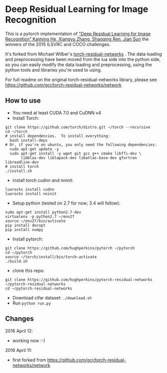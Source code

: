# Deep Residual Learning for Image Recognition

This is a pytorch implementation of ["Deep Residual Learning for Image Recognition",Kaiming He, Xiangyu Zhang, Shaoqing Ren, Jian Sun](http://arxiv.org/abs/1512.03385) the winners of the 2015 ILSVRC and COCO challenges.

It's forked from Michael Wilber's [torch-residual-networks](https://github.com/gcr/torch-residual-networks) .
The data loading and preprocessing have been moved from
the lua side into the python side, so you can easily modify the data loading and preprocessing, using the python
tools and libraries you're used to using.

For full readme on the original torch-residual-networks library,
please see https://github.com/gcr/torch-residual-networks/network

## How to use

- You need at least CUDA 7.0 and CuDNN v4
- Install Torch:
```
git clone https://github.com/torch/distro.git ~/torch --recursive
cd ~/torch
# install dependencies.  To install everything:
  bash install-deps
# Or, if you're on ubuntu, you only need the following dependencies:
  sudo apt-get update -y
  sudo apt-get install -y wget git gcc g++ cmake libffi-dev \
       libblas-dev liblapack-dev libatlas-base-dev gfortran libreadline-dev
# install torch
./install.sh
```
- install torch cudnn and nninit:
```
luarocks install cudnn
luarocks install nninit
```
- Setup python (tested on 2.7 for now; 3.4 will follow):
```
sudo apt-get install python2.7-dev
virtualenv -p python2.7 ~/env27
source ~/env27/bin/activate
pip install docopt
pip install numpy
```
- Install pytorch:
```
git clone https://github.com/hughperkins/pytorch ~/pytorch
cd ~/pytorch
source ~/torch/install/bin/torch-activate
./build.sh
```
- clone this repo:
```
git clone https://github.com/hughperkins/pytorch-residual-networks ~/pytorch-residual-networks
cd ~/pytorch-residual-networks
```
- Download cifar dataset: `./download.sh`
- Run `python run.py`

## Changes

2016 April 12:
- working now :-)

2016 April 11:
- first forked from https://github.com/gcr/torch-residual-networks/network

